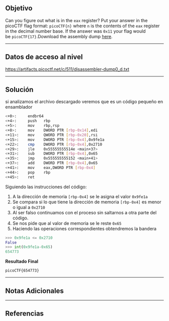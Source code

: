 ## Objetivo 

Can you figure out what is in the `eax` register? Put your answer in the picoCTF flag format: `picoCTF{n}` where `n` is the contents of the `eax` register in the decimal number base. If the answer was `0x11` your flag would be `picoCTF{17}`.Download the assembly dump [here](https://artifacts.picoctf.net/c/511/disassembler-dump0_d.txt).

---
## Datos de acceso al nivel 

https://artifacts.picoctf.net/c/511/disassembler-dump0_d.txt

---
## Solución 
si analizamos el archivo descargado veremos que es un código pequeño en ensamblador 
``` bash
<+0>:     endbr64 
<+4>:     push   rbp
<+5>:     mov    rbp,rsp
<+8>:     mov    DWORD PTR [rbp-0x14],edi
<+11>:    mov    QWORD PTR [rbp-0x20],rsi
<+15>:    mov    DWORD PTR [rbp-0x4],0x9fe1a
<+22>:    cmp    DWORD PTR [rbp-0x4],0x2710
<+29>:    jle    0x55555555514e <main+37>
<+31>:    sub    DWORD PTR [rbp-0x4],0x65
<+35>:    jmp    0x555555555152 <main+41>
<+37>:    add    DWORD PTR [rbp-0x4],0x65
<+41>:    mov    eax,DWORD PTR [rbp-0x4]
<+44>:    pop    rbp
<+45>:    ret
```

Siguiendo las instrucciones del código:
1. A la dirección de memoria `[rbp-0x4]` se le asigna el valor `0x9fe1a`
2. Se compara si lo que tiene la dirección de memoria  `[rbp-0x4]` es menor o igual a `0x2710`
3. Al ser falso continuamos con el proceso sin saltarnos a otra parte del código.
4. Se nos pide que al valor de memoria se le reste `0x65`
5. Haciendo las operaciones correspondientes obtendremos la bandera  

```python
>>> 0x9fe1a <= 0x2710
False
>>> int(0x9fe1a-0x65)
654773
```

**Resultado Final**
```
picoCTF{654773}
```

---
## Notas Adicionales 

---
## Referencias 